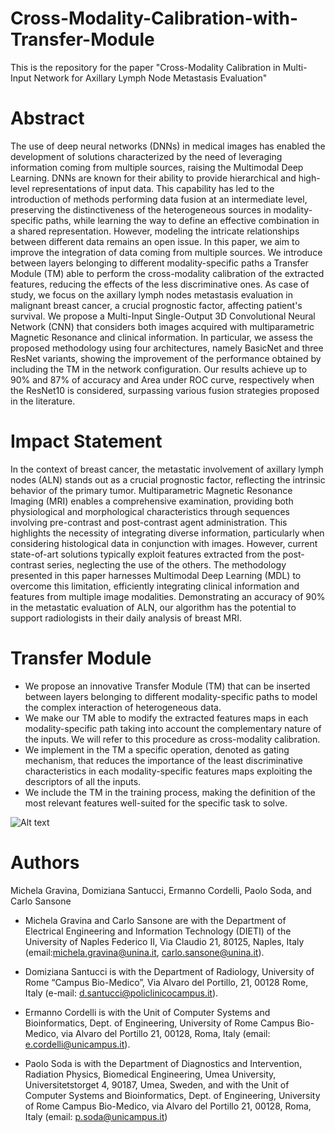 # Cross-Modality-Calibration-with-Transfer-Module

This is the repository for the paper "Cross-Modality Calibration in Multi-Input Network for Axillary Lymph Node Metastasis Evaluation"

# Abstract
The use of deep neural networks (DNNs) in medical images has enabled the development of solutions characterized by the need of leveraging information coming from multiple sources, raising the Multimodal Deep Learning. DNNs are known for their ability to provide hierarchical and high-level representations of input data. This capability has led to the introduction of methods performing data fusion at an intermediate level, preserving the distinctiveness of the heterogeneous sources in modality-specific paths, while learning the way to define an effective combination in a shared representation. However, modeling the intricate relationships between different data remains an open issue. In this paper, we aim to improve the integration of data coming from multiple sources. We introduce between layers belonging to different modality-specific paths a Transfer Module (TM) able to perform the cross-modality calibration of the extracted features, reducing the effects of the less discriminative ones. As case of study, we focus on the axillary lymph nodes metastasis evaluation in malignant breast cancer, a crucial prognostic factor, affecting patient's survival. We propose a Multi-Input Single-Output 3D Convolutional Neural Network (CNN) that considers both images acquired with multiparametric Magnetic Resonance and clinical information. In particular, we assess the proposed methodology using four architectures, namely BasicNet and three ResNet variants, showing the improvement of the performance obtained by including the TM in the network configuration. Our results achieve up to 90\% and 87\% of accuracy and Area under ROC curve, respectively when the ResNet10 is considered, surpassing various fusion strategies proposed in the literature.

# Impact Statement
In the context of breast cancer, the metastatic involvement of axillary lymph nodes (ALN) stands out as a crucial prognostic factor, reflecting the intrinsic behavior of the primary tumor. Multiparametric Magnetic Resonance Imaging (MRI) enables a comprehensive examination, providing both physiological and morphological characteristics through sequences involving pre-contrast and post-contrast agent administration. This highlights the necessity of integrating diverse information, particularly when considering histological data in conjunction with images. However, current state-of-art solutions typically exploit features extracted from the post-contrast series, neglecting the use of the others. The methodology presented in this paper harnesses Multimodal Deep Learning (MDL) to overcome this limitation, efficiently integrating clinical information and features from multiple image modalities. Demonstrating an accuracy of 90% in the metastatic evaluation of ALN, our algorithm has the potential to support radiologists in their daily analysis of breast MRI.

# Transfer Module

- We propose an innovative Transfer Module (TM) that can be inserted between layers belonging to different modality-specific paths to model the complex interaction of heterogeneous data.
- We make our TM able to modify the extracted features maps in each modality-specific path taking into account the complementary nature of the inputs. We will refer to this procedure as cross-modality calibration.
- We implement in the TM a specific operation, denoted as gating mechanism, that reduces the importance of the least discriminative characteristics in each modality-specific features maps exploiting the descriptors of all the inputs.  
- We include the TM in the training process, making the definition of the most relevant features well-suited for the specific task to solve.

![Alt text](https://github.com/Michela94CE/Cross-Modality-Calibration-with-Transfer-Module/tree/main/img/tm.png)
  

# Authors
Michela Gravina, Domiziana Santucci, Ermanno Cordelli, Paolo Soda, and Carlo Sansone

- Michela Gravina and Carlo Sansone are with the Department of Electrical Engineering and Information Technology (DIETI) of the University of Naples Federico II, Via Claudio 21, 80125, Naples, Italy (email:michela.gravina@unina.it, carlo.sansone@unina.it).

- Domiziana Santucci is with the Department of Radiology, University of Rome “Campus Bio-Medico”, Via Alvaro del Portillo, 21, 00128 Rome, Italy (e-mail: d.santucci@policlinicocampus.it).

- Ermanno Cordelli is with the Unit of Computer Systems and Bioinformatics, Dept. of Engineering, University of Rome Campus Bio-Medico, via Alvaro del Portillo 21, 00128, Roma, Italy (email: e.cordelli@unicampus.it).

- Paolo Soda is with the Department of Diagnostics and Intervention, Radiation Physics, Biomedical Engineering, Umea University, Universitetstorget 4, 90187, Umea, Sweden, and with the Unit of Computer Systems and Bioinformatics, Dept. of Engineering, University of Rome Campus Bio-Medico, via Alvaro del Portillo 21, 00128, Roma, Italy (email: p.soda@unicampus.it)
